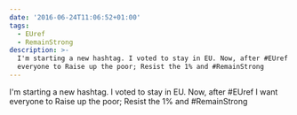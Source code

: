 ```yaml
---
date: '2016-06-24T11:06:52+01:00'
tags:
  - EUref
  - RemainStrong
description: >-
  I'm starting a new hashtag. I voted to stay in EU. Now, after #EUref I want
  everyone to Raise up the poor; Resist the 1% and #RemainStrong
---
```

I'm starting a new hashtag. I voted to stay in EU. Now, after #EUref I want everyone to Raise up the poor; Resist the 1% and #RemainStrong
